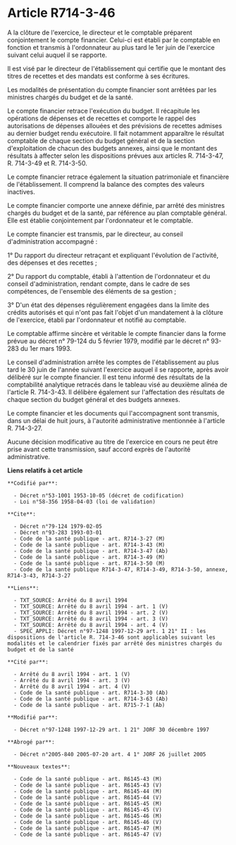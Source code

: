 # Article R714-3-46

A la clôture de l'exercice, le directeur et le comptable préparent conjointement le compte financier. Celui-ci est établi par
le comptable en fonction et transmis à l'ordonnateur au plus tard le 1er juin de l'exercice suivant celui auquel il se
rapporte.

Il est visé par le directeur de l'établissement qui certifie que le montant des titres de recettes et des mandats est
conforme à ses écritures.

Les modalités de présentation du compte financier sont arrêtées par les ministres chargés du budget et de la santé.

Le compte financier retrace l'exécution du budget. Il récapitule les opérations de dépenses et de recettes et comporte le
rappel des autorisations de dépenses allouées et des prévisions de recettes admises au dernier budget rendu exécutoire. Il
fait notamment apparaître le résultat comptable de chaque section du budget général et de la section d'exploitation de chacun
des budgets annexes, ainsi que le montant des résultats à affecter selon les dispositions prévues aux articles R. 714-3-47,
R. 714-3-49 et R. 714-3-50.

Le compte financier retrace également la situation patrimoniale et financière de l'établissement. Il comprend la balance des
comptes des valeurs inactives.

Le compte financier comporte une annexe définie, par arrêté des ministres chargés du budget et de la santé, par référence au
plan comptable général. Elle est établie conjointement par l'ordonnateur et le comptable.

Le compte financier est transmis, par le directeur, au conseil d'administration accompagné :

1° Du rapport du directeur retraçant et expliquant l'évolution de l'activité, des dépenses et des recettes ;

2° Du rapport du comptable, établi à l'attention de l'ordonnateur et du conseil d'administration, rendant compte, dans le
cadre de ses compétences, de l'ensemble des éléments de sa gestion ;

3° D'un état des dépenses régulièrement engagées dans la limite des crédits autorisés et qui n'ont pas fait l'objet d'un
mandatement à la clôture de l'exercice, établi par l'ordonnateur et notifié au comptable.

Le comptable affirme sincère et véritable le compte financier dans la forme prévue au décret n° 79-124 du 5 février 1979,
modifié par le décret n° 93-283 du 1er mars 1993.

Le conseil d'administration arrête les comptes de l'établissement au plus tard le 30 juin de l'année suivant l'exercice
auquel il se rapporte, après avoir délibéré sur le compte financier. Il est tenu informé des résultats de la comptabilité
analytique retracés dans le tableau visé au deuxième alinéa de l'article R. 714-3-43. Il délibère également sur l'affectation
des résultats de chaque section du budget général et des budgets annexes.

Le compte financier et les documents qui l'accompagnent sont transmis, dans un délai de huit jours, à l'autorité
administrative mentionnée à l'article R. 714-3-27.

Aucune décision modificative au titre de l'exercice en cours ne peut être prise avant cette transmission, sauf accord exprès
de l'autorité administrative.

**Liens relatifs à cet article**

	**Codifié par**:

	  - Décret n°53-1001 1953-10-05 (décret de codification)
	  - Loi n°58-356 1958-04-03 (loi de validation)

	**Cite**:

	  - Décret n°79-124 1979-02-05
	  - Décret n°93-283 1993-03-01
	  - Code de la santé publique - art. R714-3-27 (M)
	  - Code de la santé publique - art. R714-3-43 (M)
	  - Code de la santé publique - art. R714-3-47 (Ab)
	  - Code de la santé publique - art. R714-3-49 (M)
	  - Code de la santé publique - art. R714-3-50 (M)
	  - Code de la santé publique R714-3-47, R714-3-49, R714-3-50, annexe, R714-3-43, R714-3-27

	**Liens**:

	  - TXT_SOURCE: Arrêté du 8 avril 1994
	  - TXT_SOURCE: Arrêté du 8 avril 1994 - art. 1 (V)
	  - TXT_SOURCE: Arrêté du 8 avril 1994 - art. 2 (V)
	  - TXT_SOURCE: Arrêté du 8 avril 1994 - art. 3 (V)
	  - TXT_SOURCE: Arrêté du 8 avril 1994 - art. 4 (V)
	  - SPEC_APPLI: Décret n°97-1248 1997-12-29 art. 1 21° II : les dispositions de l'article R. 714-3-46 sont applicables suivant les modalités et le calendrier fixés par arrêté des ministres chargés du budget et de la santé

	**Cité par**:

	  - Arrêté du 8 avril 1994 - art. 1 (V)
	  - Arrêté du 8 avril 1994 - art. 3 (V)
	  - Arrêté du 8 avril 1994 - art. 4 (V)
	  - Code de la santé publique - art. R714-3-30 (Ab)
	  - Code de la santé publique - art. R714-3-63 (Ab)
	  - Code de la santé publique - art. R715-7-1 (Ab)

	**Modifié par**:

	  - Décret n°97-1248 1997-12-29 art. 1 21° JORF 30 décembre 1997

	**Abrogé par**:

	  - Décret n°2005-840 2005-07-20 art. 4 1° JORF 26 juillet 2005

	**Nouveaux textes**:

	  - Code de la santé publique - art. R6145-43 (M)
	  - Code de la santé publique - art. R6145-43 (V)
	  - Code de la santé publique - art. R6145-44 (M)
	  - Code de la santé publique - art. R6145-44 (V)
	  - Code de la santé publique - art. R6145-45 (M)
	  - Code de la santé publique - art. R6145-45 (V)
	  - Code de la santé publique - art. R6145-46 (M)
	  - Code de la santé publique - art. R6145-46 (V)
	  - Code de la santé publique - art. R6145-47 (M)
	  - Code de la santé publique - art. R6145-47 (V)
